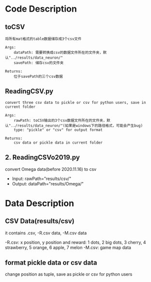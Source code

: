 # Code Description
## toCSV
    将所有mat格式的table数据储存成3个csv文件

    Args:
        dataPath: 需要转换成csv的数据文件所在的文件夹，默认"../results/data_neuron/"
        savePath: 储存csv的文件夹

    Returns:
        位于savePath的三个csv数据

## ReadingCSV.py
    convert three csv data to pickle or csv for python users, save in current folder

    Args:
        rawPath: toCSV输出的3个csv数据文件所在的文件夹，默认"../results/data_neuron/"(如果是windows下的路径格式，可能会产生bug)
        type: "pickle" or "csv" for output format

    Returns:
        csv data or pickle data in current folder

## 2. ReadingCSVo2019.py
convert Omega data(before 2020.11.16) to csv
* Input: rawPath="results/csv/"
* Output: dataPath="results/Omega/"

# Data Description

## CSV Data(results/csv)
it contains .csv, -R.csv data, -M.csv data

-R.csv: x position, y position and reward: 1 dots, 2 big dots, 3 cherry, 4 strawberry, 5 orange, 6 apple, 7 melon
-M.csv: game map data

## format pickle data or csv data
change position as tuple, save as pickle or csv for python users